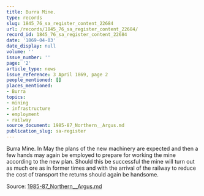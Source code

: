 ```yaml
---
title: Burra Mine.
type: records
slug: 1845_76_sa_register_content_22684
url: /records/1845_76_sa_register_content_22684/
record_id: 1845_76_sa_register_content_22684
date: '1869-04-03'
date_display: null
volume: ''
issue_number: ''
page: '2'
article_type: news
issue_reference: 3 April 1869, page 2
people_mentioned: []
places_mentioned:
- Burra
topics:
- mining
- infrastructure
- employment
- railway
source_document: 1985-87_Northern__Argus.md
publication_slug: sa-register
---
```


Burra Mine.  In May the plans of the new machinery are expected and then a few hands may again be employed to prepare for working the mine according to the new plan.  Should this be successful the mine will turn out as much ore as in former times and with the arrival of the railway to reduce the cost of transport the returns should again be handsome.

Source: [1985-87_Northern__Argus.md](/downloads/markdown/1985-87_Northern__Argus.md)
